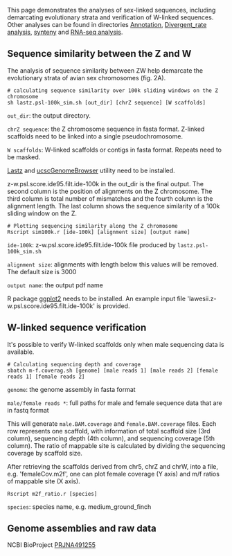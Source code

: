This page demonstrates the analyses of sex-linked sequences, including demarcating evolutionary strata and verification of W-linked sequences. Other analyses can be found in directories [Annotation], [Divergent_rate analysis], [synteny] and [RNA-seq analysis].

## Sequence similarity between the Z and W
The analysis of sequence similarity between ZW help demarcate the evolutionary strata of avian sex chromosomes (fig. 2A).

```
# calculating sequence similarity over 100k sliding windows on the Z chromosome
sh lastz.psl-100k_sim.sh [out_dir] [chrZ sequence] [W scaffolds]
```
`out_dir`: the output directory.

`chrZ sequence`: the Z chromosome sequence in fasta format. Z-linked scaffolds need to be linked into a single pseudochromosome.

`W scaffolds`: W-linked scaffolds or contigs in fasta format. Repeats need to be masked.

[Lastz] and [ucscGenomeBrowser] utility need to be installed.

z-w.psl.score.ide95.filt.ide-100k in the out_dir is the final output. The second column is the position of alignments on the Z chromosome. The third column is total number of mismatches and the fourth column is the alignment length. The last column shows the sequence similarity of a 100k sliding window on the Z.


```
# Plotting sequencing similarity along the Z chromosome
Rscript sim100k.r [ide-100k] [alignment size] [output name]
```
`ide-100k`: z-w.psl.score.ide95.filt.ide-100k file produced by `lastz.psl-100k_sim.sh`

`alignment size`: alignments with length below this values will be removed. The default size is 3000

`output name`: the output pdf name

R package [ggplot2] needs to be installed. An example input file 'lawesii.z-w.psl.score.ide95.filt.ide-100k' is provided.

## W-linked sequence verification
It's possible to verify W-linked scaffolds only when male sequencing data is available.  

```
# Calculating sequencing depth and coverage
sbatch m-f.coverag.sh [genome] [male reads 1] [male reads 2] [female reads 1] [female reads 2]
```
`genome`: the genome assembly in fasta format

`male/female reads *`: full paths for male and female sequence data that are in fastq format

This will generate `male.BAM.coverage` and `female.BAM.coverage` files. Each row represents one scaffold, with information of total scaffold size (3rd column), sequencing depth (4th column), and sequencing coverage (5th column). The ratio of mappable site is calculated by dividing the sequencing coverage by scaffold size.

After retrieving the scaffolds derived from chr5, chrZ and chrW, into a file, e.g. 'femaleCov.m2f', one can plot female coverage (Y axis) and m/f ratios of mappable site (X axis).
```
Rscript m2f_ratio.r [species]
```
`species`: species name, e.g. medium_ground_finch

## Genome assemblies and raw data
NCBI BioProject [PRJNA491255]


[lastz]: http://www.bx.psu.edu/~rsharris/lastz/
[ucscGenomeBrowser]: https://github.com/ucscGenomeBrowser/kent
[ggplot2]: https://cran.r-project.org/web/packages/ggplot2/index.html
[PRJNA491255]: https://www.ncbi.nlm.nih.gov/bioproject/PRJNA491255
[Annotation]: https://github.com/lurebgi/BOPsexChr/tree/master/Annotation
[Divergent_rate analysis]: https://github.com/lurebgi/BOPsexChr/tree/master/Divergent_rate%20analysis
[RNA-seq analysis]: https://github.com/lurebgi/BOPsexChr/tree/master/RNA-seq%20analysis
[synteny]: https://github.com/lurebgi/BOPsexChr/tree/master/synteny
